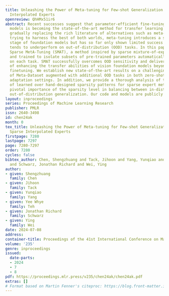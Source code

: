 ```yaml
---
title: Unleashing the Power of Meta-tuning for Few-shot Generalization Through Sparse
  Interpolated Experts
openreview: QhHMx51ir6
abstract: Recent successes suggest that parameter-efficient fine-tuning of foundation
  models is becoming the state-of-the-art method for transfer learning in vision,
  gradually replacing the rich literature of alternatives such as meta-learning. In
  trying to harness the best of both worlds, meta-tuning introduces a subsequent optimization
  stage of foundation models but has so far only shown limited success and crucially
  tends to underperform on out-of-distribution (OOD) tasks. In this paper, we introduce
  Sparse MetA-Tuning (SMAT), a method inspired by sparse mixture-of-experts approaches
  and trained to isolate subsets of pre-trained parameters automatically for meta-tuning
  on each task. SMAT successfully overcomes OOD sensitivity and delivers on the promise
  of enhancing the transfer abilities of vision foundation models beyond parameter-efficient
  finetuning. We establish new state-of-the-art results on a challenging combination
  of Meta-Dataset augmented with additional OOD tasks in both zero-shot and gradient-based
  adaptation settings. In addition, we provide a thorough analysis of the superiority
  of learned over hand-designed sparsity patterns for sparse expert methods and the
  pivotal importance of the sparsity level in balancing between in-distribution and
  out-of-distribution generalization. Our code and models are publicly available.
layout: inproceedings
series: Proceedings of Machine Learning Research
publisher: PMLR
issn: 2640-3498
id: chen24ak
month: 0
tex_title: Unleashing the Power of Meta-tuning for Few-shot Generalization Through
  Sparse Interpolated Experts
firstpage: 7280
lastpage: 7297
page: 7280-7297
order: 7280
cycles: false
bibtex_author: Chen, Shengzhuang and Tack, Jihoon and Yang, Yunqiao and Teh, Yee Whye
  and Schwarz, Jonathan Richard and Wei, Ying
author:
- given: Shengzhuang
  family: Chen
- given: Jihoon
  family: Tack
- given: Yunqiao
  family: Yang
- given: Yee Whye
  family: Teh
- given: Jonathan Richard
  family: Schwarz
- given: Ying
  family: Wei
date: 2024-07-08
address:
container-title: Proceedings of the 41st International Conference on Machine Learning
volume: '235'
genre: inproceedings
issued:
  date-parts:
  - 2024
  - 7
  - 8
pdf: https://proceedings.mlr.press/v235/chen24ak/chen24ak.pdf
extras: []
# Format based on Martin Fenner's citeproc: https://blog.front-matter.io/posts/citeproc-yaml-for-bibliographies/
---
```

